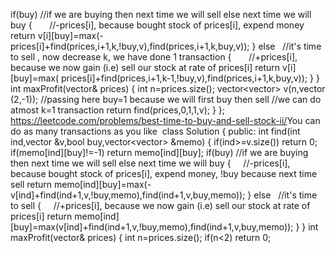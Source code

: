 if(buy)  //if we are buying then next time we will sell else next time we will buy
{        //-prices[i], because bought stock of prices[i], expend money
return v[i][buy]=max(-prices[i]+find(prices,i+1,k,!buy,v),find(prices,i+1,k,buy,v));
}
else    //it's time to sell , now decrease k, we have done 1 transaction
{       //+prices[i], because we now gain (i.e) sell our stock at rate of prices[i]
return v[i][buy]=max( prices[i]+find(prices,i+1,k-1,!buy,v),find(prices,i+1,k,buy,v));
}
}
int maxProfit(vector<int>& prices) {
int n=prices.size();
vector<vector<int>> v(n,vector<int> (2,-1));
//passing here buy=1 because we will first buy then sell
//we can do atmost k=1 transaction
return find(prices,0,1,1,v);
}
};
https://leetcode.com/problems/best-time-to-buy-and-sell-stock-ii/
​
You can do as many transactions as you like
​
class Solution {
public:
int find(int ind,vector<int> &v,bool buy,vector<vector<int>> &memo)
{
if(ind>=v.size()) return 0;
if(memo[ind][buy]!=-1) return memo[ind][buy];
if(buy) //if we are buying then next time we will sell else next time we will buy
{      //-prices[i], because bought stock of prices[i], expend money, !buy because next time sell
return memo[ind][buy]=max(-v[ind]+find(ind+1,v,!buy,memo),find(ind+1,v,buy,memo));
}
else   //it's time to sell
{      //+prices[i], because we now gain (i.e) sell our stock at rate of prices[i]
return memo[ind][buy]=max(v[ind]+find(ind+1,v,!buy,memo),find(ind+1,v,buy,memo));
}
}
int maxProfit(vector<int>& prices) {
int n=prices.size();
if(n<2) return 0;